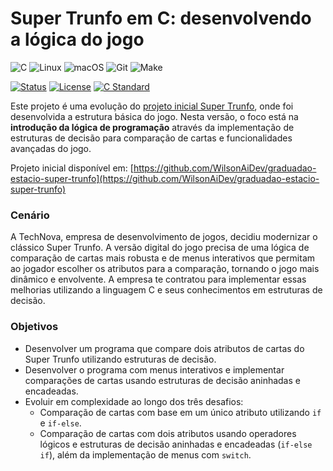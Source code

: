 # Super Trunfo em C: desenvolvendo a lógica do jogo

![C](https://img.shields.io/badge/c-%2300599C.svg?style=for-the-badge&logo=c&logoColor=white)
![Linux](https://img.shields.io/badge/Linux-FCC624?style=for-the-badge&logo=linux&logoColor=black)
![macOS](https://img.shields.io/badge/mac%20os-000000?style=for-the-badge&logo=macos&logoColor=F0F0F0)
![Git](https://img.shields.io/badge/git-%23F05033.svg?style=for-the-badge&logo=git&logoColor=white)
![Make](https://img.shields.io/badge/_-MAKEFILE-427819.svg?style=for-the-badge)

[![Status](https://img.shields.io/badge/Status-Completed-success?style=flat-square)]()
[![License](https://img.shields.io/badge/License-MIT-blue?style=flat-square)]()
[![C Standard](https://img.shields.io/badge/C-C99-blue?style=flat-square)]()

Este projeto é uma evolução do [projeto inicial Super Trunfo](https://github.com/WilsonAiDev/graduadao-estacio-super-trunfo), onde foi desenvolvida a estrutura básica do jogo. Nesta versão, o foco está na **introdução da lógica de programação** através da implementação de estruturas de decisão para comparação de cartas e funcionalidades avançadas do jogo.

Projeto inicial disponível em: [https://github.com/WilsonAiDev/graduadao-estacio-super-trunfo](https://github.com/WilsonAiDev/graduadao-estacio-super-trunfo)

### Cenário

A TechNova, empresa de desenvolvimento de jogos, decidiu modernizar o clássico Super Trunfo. A versão digital do jogo precisa de uma lógica de comparação de cartas mais robusta e de menus interativos que permitam ao jogador escolher os atributos para a comparação, tornando o jogo mais dinâmico e envolvente. A empresa te contratou para implementar essas melhorias utilizando a linguagem C e seus conhecimentos em estruturas de decisão.

### Objetivos

*   Desenvolver um programa que compare dois atributos de cartas do Super Trunfo utilizando estruturas de decisão.
*   Desenvolver o programa com menus interativos e implementar comparações de cartas usando estruturas de decisão aninhadas e encadeadas.
*   Evoluir em complexidade ao longo dos três desafios:
    *   Comparação de cartas com base em um único atributo utilizando `if` e `if-else`.
    *   Comparação de cartas com dois atributos usando operadores lógicos e estruturas de decisão aninhadas e encadeadas (`if-else if`), além da implementação de menus com `switch`.
